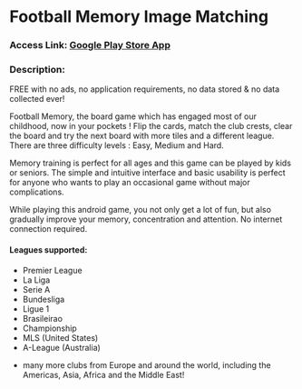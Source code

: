 # Football Memory Image Matching


### Access Link: [Google Play Store App](https://play.google.com/store/apps/details?id=com.spopov.footballmemory)

### Description:

FREE with no ads, no application requirements, no data stored & no data collected ever!

Football Memory, the board game which has engaged most of our childhood, now in your pockets ! Flip the cards, match the club crests, clear the board and try the next board with more tiles and a different league. There are three difficulty levels : Easy, Medium and Hard.

Memory training is perfect for all ages and this game can be played by kids or seniors. The simple and intuitive interface and basic usability is perfect for anyone who wants to play an occasional game without major complications.

While playing this android game, you not only get a lot of fun, but also gradually improve your memory, concentration and attention.
No internet connection required.


#### Leagues supported:

- Premier League
- La Liga
- Serie A
- Bundesliga
- Ligue 1
- Brasileirao
- Championship
- MLS (United States)
- A-League (Australia)
+ many more clubs from Europe and around the world, including the Americas, Asia, Africa and the Middle East!
